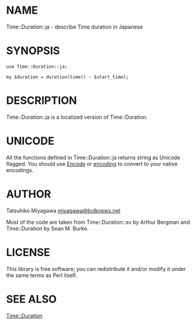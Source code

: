 # NAME

Time::Duration::ja - describe Time duration in Japanese

# SYNOPSIS

    use Time::Duration::ja;

    my $duration = duration(time() - $start_time);

# DESCRIPTION

Time::Duration::ja is a localized version of Time::Duration.

# UNICODE

All the functions defined in Time::Duration::ja returns string as
Unicode flagged. You should use [Encode](https://metacpan.org/pod/Encode) or [encoding](https://metacpan.org/pod/encoding) to convert to
your native encodings.

# AUTHOR

Tatsuhiko Miyagawa <miyagawa@bulknews.net>

Most of the code are taken from Time::Duration::sv by Arthur Bergman and Time::Duration by Sean M. Burke.

# LICENSE

This library is free software; you can redistribute it and/or modify
it under the same terms as Perl itself.

# SEE ALSO

[Time::Duration](https://metacpan.org/pod/Time::Duration)
